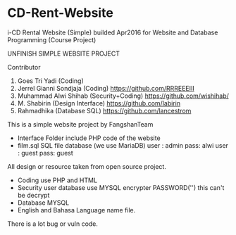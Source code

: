 # CD-Rent-Website
i-CD Rental Website (Simple) builded Apr2016 for Website and Database Programming (Course Project)


UNFINISH SIMPLE WEBSITE PROJECT

Contributor
1. Goes Tri Yadi (Coding) 
2. Jerrel Gianni Sondjaja (Coding) https://github.com/RRREEEIII
3. Muhammad Alwi Shihab (Security+Coding) https://github.com/wishihab/
4. M. Shabirin (Design Interface) https://github.com/labirin
5. Rahmadhika (Database SQL) https://github.com/lancestrom

This is a simple website project by FangshanTeam

- Interface Folder include PHP code of the website
- film.sql SQL file database (we use MariaDB)
  user : admin pass: alwi
  user : guest pass: guest


All design or resource taken from open source project.

- Coding use PHP and HTML
- Security user database use MYSQL encrypter PASSWORD('') this can't be decrypt
- Database MYSQL
- English and Bahasa Language name file.


There is a lot bug or vuln code.
